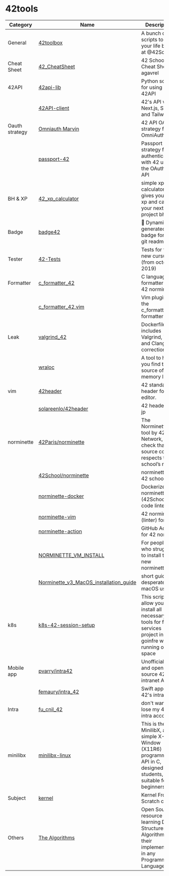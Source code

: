 # 42tools

| Category       | Name                                                                                                           | Description                                                                                                            |
|----------------|----------------------------------------------------------------------------------------------------------------|------------------------------------------------------------------------------------------------------------------------|
| General        | [42toolbox](https://github.com/alexandregv/42toolbox)                                                          | A bunch of scripts to make your life better at @42School                                                               |
| Cheat Sheet    | [42_CheatSheet](https://github.com/agavrel/42_CheatSheet)                                                      | 42 School Cheat Sheet by agavrel                                                                                       |
| 42API          | [42api-lib](https://github.com/hivehelsinki/42api-lib)                                                         | Python script for using 42API                                                                                          |
|                | [42API-client](https://github.com/fkymy/42API-client)                                                          | 42's API with Next.js, SWR and Tailwind                                                                                |
| Oauth strategy | [Omniauth Marvin](https://github.com/fakenine/omniauth-marvin)                                                 | 42 API OAuth2 strategy for OmniAuth                                                                                    |
|                | [passport-42](https://github.com/pandark/passport-42)                                                          | Passport strategy for authenticating with 42 using the OAuth 2.0 API                                                   |
| BH & XP        | [42_xp_calculator](https://github.com/cldidier/42_xp_calculator)                                               | simple xp calculator that gives you your xp and calc your next project bh gain                                         |
| Badge          | [badge42](https://github.com/JaeSeoKim/badge42)                                                                | 🚀 Dynamically generated 42 badge for your git readmes.                                                                |
| Tester         | [42-Tests](https://github.com/Kwevan/42-Tests)                                                                 | Tests for the new cursus (from october 2019)                                                                           |
| Formatter      | [c_formatter_42](https://github.com/dawnbeen/c_formatter_42)                                                   | C language formatter for 42 norminette                                                                                 |
|                | [c_formatter_42.vim](https://github.com/cacharle/c_formatter_42.vim)                                           | Vim plugin for the c_formatter_42 formatter                                                                            |
| Leak           | [valgrind_42](https://github.com/grouville/valgrind_42)                                                        | Dockerfile that includes Valgrind, Vim and Clang for corrections                                                       |
|                | [wraloc](https://github.com/lorenuars19/wraloc)                                                                | A tool to help you find the source of your memory leaks.                                                               |
| vim            | [42header](https://github.com/42Paris/42header)                                                                | 42 standard header for vim editor.                                                                                     |
|                | [solareenlo/42header](https://github.com/solareenlo/42header)                                                  | 42 header for jp                                                                                                       |
| norminette     | [42Paris/norminette](https://github.com/42Paris/norminette)                                                    | The Norminette is a tool by 42 Network, to check that the source code respects the school’s norm.                      |
|                | [42School/norminette](https://github.com/42School/norminette)                                                  | norminette for 42 schools                                                                                              |
|                | [norminette-docker](https://github.com/alexandregv/norminette-docker)                                          | Dockerized norminette (42School's code linter)                                                                         |
|                | [norminette-vim](https://github.com/alexandregv/norminette-vim)                                                | 42 norminette (linter) for vim                                                                                         |
|                | [norminette-action](https://github.com/alexandregv/norminette-action)                                          | GitHub Action for 42 norm                                                                                              |
|                | [NORMINETTE_VM_INSTALL](https://github.com/Mazoise/NORMINETTE_VM_INSTALL)                                      | For people who struggle to install the new norminette                                                                  |
|                | [Norminette_v3_MacOS_installation_guide](https://github.com/ftputGuigz/Norminette_v3_MacOS_installation_guide) | short guide for desperate macOS users                                                                                  |
| k8s            | [k8s-42-session-setup](https://github.com/f0rkr/k8s-42-session-setup)                                          | This script allow you to install all necessary tools for ft-services project in goinfre without running out of space   |
| Mobile app     | [pvarry/intra42](https://github.com/pvarry/intra42)                                                            | Unofficial, free and open-source 42's intranet App.                                                                    |
|                | [femaury/intra_42](https://github.com/femaury/intra_42)                                                        | Swift app for 42's intranet                                                                                            |
| Intra          | [fu_cnil_42](https://github.com/jgengo/fu_cnil_42)                                                             | don't want to lose my 42 intra account                                                                                 |
| minilibx       | [minilibx-linux](https://github.com/42Paris/minilibx-linux)                                                    | This is the MinilibX, a simple X-Window (X11R6) programming API in C, designed for students, suitable for X-beginners. |
| Subject        | [kernel](https://github.com/42Workgroup/kernel)                                                                | Kernel From Scratch course                                                                                             |
| Others         | [The Algorithms](https://github.com/TheAlgorithms)                                                             | Open Source resource for learning Data Structures & Algorithms and their implementation in any Programming Language    |
